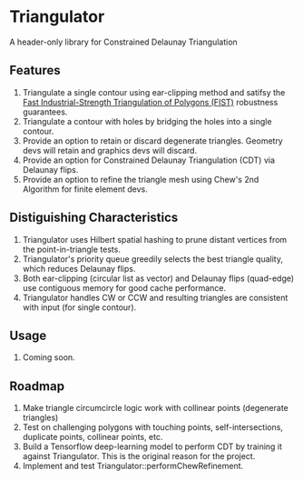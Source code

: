 # Triangulator
A header-only library for Constrained Delaunay Triangulation


## Features

1. Triangulate a single contour using ear-clipping method and satifsy the [Fast Industrial-Strength Triangulation of Polygons (FIST)](http://www.cosy.sbg.ac.at/~held/projects/triang/triang.html) robustness guarantees.
2. Triangulate a contour with holes by bridging the holes into a single contour.
3. Provide an option to retain or discard degenerate triangles.  Geometry devs will retain and graphics devs will discard.
3. Provide an option for Constrained Delaunay Triangulation (CDT) via Delaunay flips.
4. Provide an option to refine the triangle mesh using Chew's 2nd Algorithm for finite element devs.


## Distiguishing Characteristics

1. Triangulator uses Hilbert spatial hashing to prune distant vertices from the point-in-triangle tests.
2. Triangulator's priority queue greedily selects the best triangle quality, which reduces Delaunay flips.
3. Both ear-clipping (circular list as vector) and Delaunay flips (quad-edge) use contiguous memory for good cache performance.
4. Triangulator handles CW or CCW and resulting triangles are consistent with input (for single contour).


## Usage

1. Coming soon.


## Roadmap

1. Make triangle circumcircle logic work with collinear points (degenerate triangles)
2. Test on challenging polygons with touching points, self-intersections, duplicate points, collinear points, etc.
3. Build a Tensorflow deep-learning model to perform CDT by training it against Triangulator.  This is the original reason for the project.
4. Implement and test Triangulator::performChewRefinement.


